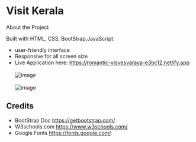 # Visit Kerala

About the Project

Built with HTML, CSS, BootStrap,JavaScript. 
- user-friendly interface
- Responsive for all screen size
- Live Application here: https://romantic-visvesvaraya-e3bc12.netlify.app
<br><br>
![image](https://user-images.githubusercontent.com/66158960/154806455-7e23f72a-571c-49d5-9593-803434549446.png)
<br><br>
![image](https://user-images.githubusercontent.com/66158960/154806449-581cba1f-9b56-4e30-9b35-1d79659860ae.png)

## Credits
- BootStrap Doc https://getbootstrap.com/
- W3schools.com https://www.w3schools.com/
- Google Fonts  https://fonts.google.com/
